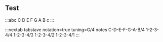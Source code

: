 ## Test

:::abc
C D E F G A B c
:::

:::vextab
tabstave notation=true
tuning=G/4
notes C-D-E-F-G-A-B/4 1-2-3-4/4 1-2-3-4/3 1-2-3-4/2 1-2-3-4/1
:::

